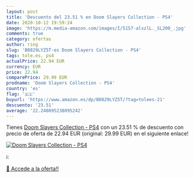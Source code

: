 ```yaml
---
layout: post
title: 'Descuento del 23.51 % en Doom Slayers Collection - PS4'
date: 2020-10-12 19:59:24
image: 'https://m.media-amazon.com/images/I/51S7-alszlL._SL200_.jpg'
comments: true
category: ofertas
author: ring
slug: 'B0829LYZ5T-es Doom Slayers Collection - PS4'
tags: tole.es, ps4
actualPrice: 22.94 EUR
currency: EUR
price: 22.94
comparePrice: 29.99 EUR
prodname: 'Doom Slayers Collection - PS4'
country: 'es'
flag: '🇪🇸'
buyurl: 'https://www.amazon.es/dp/B0829LYZ5T/?tag=tolees-21'
descuento: '23.51'
average: '22.248095238095242'
---
```


Tienes [Doom Slayers Collection - PS4](https://www.amazon.es/dp/B0829LYZ5T/?tag=tolees-21) con un 23.51 % de descuento con precio de oferta de 22.94 EUR (original: 29.99 EUR) en el siguiente enlace!

[![Doom Slayers Collection - PS4](https://m.media-amazon.com/images/I/51S7-alszlL._SL200_.jpg)](https://www.amazon.es/dp/B0829LYZ5T/?tag=tolees-21)

ℹ️:


[🛒 Accede a la oferta!!](https://www.amazon.es/dp/B0829LYZ5T/?tag=tolees-21)
